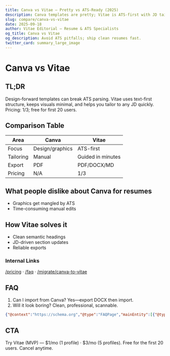 ```yaml
---
title: Canva vs Vitae — Pretty vs ATS-Ready (2025)
description: Canva templates are pretty; Vitae is ATS-first with JD tailoring in minutes.
slug: compare/canva-vs-vitae
date: 2025-09-18
author: Vitae Editorial — Resume & ATS Specialists
og_title: Canva vs Vitae
og_description: Avoid ATS pitfalls; ship clean resumes fast.
twitter_card: summary_large_image
---
```


# Canva vs Vitae

## TL;DR
Design-forward templates can break ATS parsing. Vitae uses text-first structure, keeps visuals minimal, and helps you tailor to any JD quickly. Pricing: $1/$3; free for first 20 users.

## Comparison Table
| Area | Canva | Vitae |
|---|---|---|
| Focus | Design/graphics | ATS-first |
| Tailoring | Manual | Guided in minutes |
| Export | PDF | PDF/DOCX/MD |
| Pricing | N/A | $1/$3 |

## What people dislike about Canva for resumes
- Graphics get mangled by ATS
- Time-consuming manual edits

## How Vitae solves it
- Clean semantic headings
- JD-driven section updates
- Reliable exports

### Internal Links
[/pricing](/pricing) · [/faq](/faq) · [/migrate/canva-to-vitae](/migrate/canva-to-vitae)

## FAQ
1. Can I import from Canva? Yes—export DOCX then import.
2. Will it look boring? Clean, professional, scannable.

```json
{"@context":"https://schema.org","@type":"FAQPage","mainEntity":[{"@type":"Question","name":"Import from Canva?","acceptedAnswer":{"@type":"Answer","text":"Export DOCX, then import to Vitae."}},{"@type":"Question","name":"Will it look boring?","acceptedAnswer":{"@type":"Answer","text":"Professional and scannable for ATS."}}]}
```

## CTA
Try Vitae (MVP) — $1/mo (1 profile) · $3/mo (5 profiles). Free for the first 20 users. Cancel anytime.


